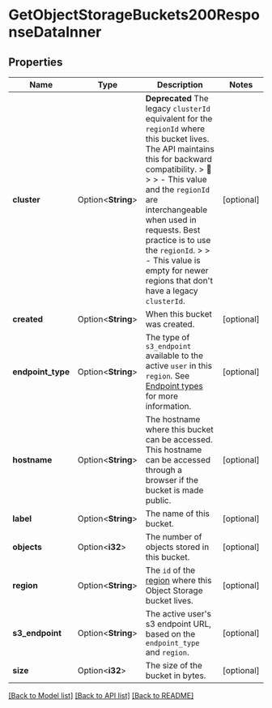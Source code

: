 # GetObjectStorageBuckets200ResponseDataInner

## Properties

Name | Type | Description | Notes
------------ | ------------- | ------------- | -------------
**cluster** | Option<**String**> | __Deprecated__ The legacy `clusterId` equivalent for the `regionId` where this bucket lives. The API maintains this for backward compatibility.  > 📘 > > - This value and the `regionId` are interchangeable when used in requests. Best practice is to use the `regionId`. > > - This value is empty for newer regions that don't have a legacy `clusterId`. | [optional]
**created** | Option<**String**> | When this bucket was created. | [optional]
**endpoint_type** | Option<**String**> | The type of `s3_endpoint` available to the active `user` in this `region`. See [Endpoint types](https://techdocs.akamai.com/cloud-computing/docs/object-storage#endpoint-type) for more information. | [optional]
**hostname** | Option<**String**> | The hostname where this bucket can be accessed. This hostname can be accessed through a browser if the bucket is made public. | [optional]
**label** | Option<**String**> | The name of this bucket. | [optional]
**objects** | Option<**i32**> | The number of objects stored in this bucket. | [optional]
**region** | Option<**String**> | The `id` of the [region](https://techdocs.akamai.com/linode-api/reference/get-regions) where this Object Storage bucket lives. | [optional]
**s3_endpoint** | Option<**String**> | The active user's s3 endpoint URL, based on the `endpoint_type` and `region`. | [optional]
**size** | Option<**i32**> | The size of the bucket in bytes. | [optional]

[[Back to Model list]](../README.md#documentation-for-models) [[Back to API list]](../README.md#documentation-for-api-endpoints) [[Back to README]](../README.md)


